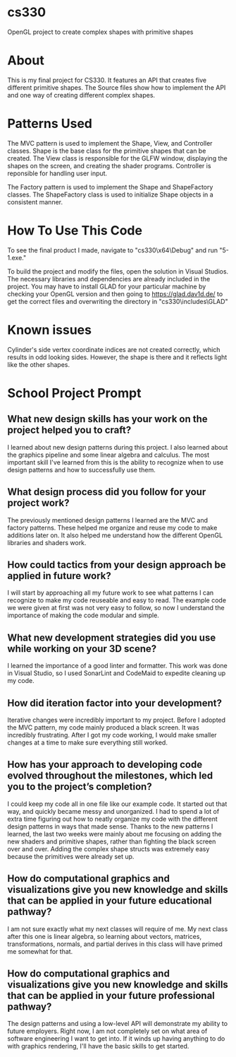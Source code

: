 # cs330
OpenGL project to create complex shapes with primitive shapes

# About
This is my final project for CS330. It features an API that creates five different primitive shapes. The Source files show how to implement the API and one way of creating different complex shapes.

# Patterns Used
The MVC pattern is used to implement the Shape, View, and Controller classes. Shape is the base class for the primitive shapes that can be created. The View class is responsible for the GLFW window, displaying the shapes on the screen, and creating the shader programs. Controller is reponsible for handling user input. 

The Factory pattern is used to implement the Shape and ShapeFactory classes. The ShapeFactory class is used to initialize Shape objects in a consistent manner.

# How To Use This Code
To see the final product I made, navigate to "cs330\x64\Debug" and run "5-1.exe."

To build the project and modify the files, open the solution in Visual Studios. The necessary libraries and dependencies are already included in the project. You may have to install GLAD for your particular machine by checking your OpenGL version and then going to https://glad.dav1d.de/ to get the correct files and overwriting the directory in "cs330\includes\GLAD"

# Known issues
Cylinder's side vertex coordinate indices are not created correctly, which results in odd looking sides. However, the shape is there and it reflects light like the other shapes.

# School Project Prompt

## What new design skills has your work on the project helped you to craft?
I learned about new design patterns during this project. I also learned about the graphics pipeline and some linear algebra and calculus. The most important skill I've learned from this is the ability to recognize when to use design patterns and how to successfully use them.

## What design process did you follow for your project work?
The previously mentioned design patterns I learned are the MVC and factory patterns. These helped me organize and reuse my code to make additions later on. It also helped me understand how the different OpenGL libraries and shaders work. 

## How could tactics from your design approach be applied in future work?
I will start by approaching all my future work to see what patterns I can recognize to make my code reuseable and easy to read. The example code we were given at first was not very easy to follow, so now I understand the importance of making the code modular and simple. 

## What new development strategies did you use while working on your 3D scene?
I learned the importance of a good linter and formatter. This work was done in Visual Studio, so I used SonarLint and CodeMaid to expedite cleaning up my code.

## How did iteration factor into your development?
Iterative changes were incredibly important to my project. Before I adopted the MVC pattern, my code mainly produced a black screen. It was incredibly frustrating. After I got my code working, I would make smaller changes at a time to make sure everything still worked.

## How has your approach to developing code evolved throughout the milestones, which led you to the project’s completion?
I could keep my code all in one file like our example code. It started out that way, and quickly became messy and unorganized. I had to spend a lot of extra time figuring out how to neatly organize my code with the different design patterns in ways that made sense. Thanks to the new patterns I learned, the last two weeks were mainly about me focusing on adding the new shaders and primitive shapes, rather than fighting the black screen over and over. Adding the complex shape structs was extremely easy because the primitives were already set up.

## How do computational graphics and visualizations give you new knowledge and skills that can be applied in your future educational pathway?
I am not sure exactly what my next classes will require of me. My next class after this one is linear algebra, so learning about vectors, matrices, transformations, normals, and partial derives in this class will have primed me somewhat for that.

## How do computational graphics and visualizations give you new knowledge and skills that can be applied in your future professional pathway?
The design patterns and using a low-level API will demonstrate my ability to future employers. Right now, I am not completely set on what area of software engineering I want to get into. If it winds up having anything to do with graphics rendering, I'll have the basic skills to get started.
